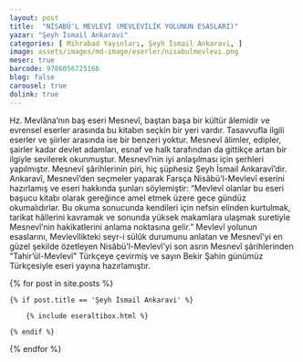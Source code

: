 ```yaml
---
layout: post
title:  "NİSABÜ'L MEVLEVİ (MEVLEVİLİK YOLUNUN ESASLARI)"
yazar: "Şeyh İsmail Ankaravi"
categories: [ Mihrabad Yayınları, Şeyh İsmail Ankaravi, ]
image: assets/images/md-image/eserler/nisabulmevlevi.png
meser: true
barcode: 9786056725166
blog: false
carousel: true
dolink: true
---
```


Hz. Mevlâna’nın baş eseri Mesnevî, baştan başa bir kültür âlemidir ve evrensel eserler arasında bu kitabın seçkin bir yeri vardır. Tasavvufla ilgili eserler ve şiirler arasında ise bir benzeri yoktur.
Mesnevî âlimler, edipler, şairler kadar devlet adamları, esnaf ve halk tarafından da gittikçe artan bir ilgiyle sevilerek okunmuştur. Mesnevî’nin iyi anlaşılması için şerhleri yapılmıştır. Mesnevî şârihlerinin piri, hiç şüphesiz Şeyh İsmail Ankaravî’dir. Ankaravî, Mesnevî’den seçmeler yaparak Farsça Nisâbü’l-Mevlevî eserini hazırlamış ve eseri hakkında şunları söylemiştir:
“Mevlevî olanlar bu eseri başucu kitabı olarak gereğince amel etmek üzere gece gündüz okumalıdırlar. Bu okuma sonucunda kendileri için nefsin elinden kurtulmak, tarikat hâllerini kavramak ve sonunda yüksek makamlara ulaşmak suretiyle Mesnevî’nin hakikatlerini anlama noktasına gelir.”
Mevlevî yolunun esaslarını, Mevlevîlikteki seyr-i sülûk durumunu anlatan ve Mesnevî’yi en güzel şekilde özetleyen Nisâbü’l-Mevlevî’yi son asrın Mesnevî şârihlerinden “Tahir’ül-Mevlevî” Türkçeye çevirmiş ve sayın Bekir Şahin günümüz Türkçesiyle eseri yayına hazırlamıştır.



{% for post in site.posts %}

    {% if post.title == 'Şeyh İsmail Ankaravi' %}

        {% include eseraltibox.html %}

    {% endif %}

{% endfor %}
